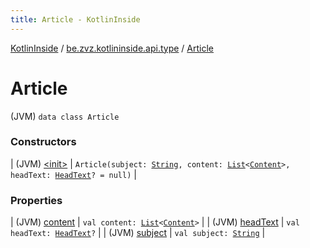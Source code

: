 ```yaml
---
title: Article - KotlinInside
---
```


[KotlinInside](../../index.html) / [be.zvz.kotlininside.api.type](../index.html) / [Article](./index.html)

# Article

(JVM) `data class Article`

### Constructors

| (JVM) [&lt;init&gt;](-init-.html) | `Article(subject: `[`String`](https://kotlinlang.org/api/latest/jvm/stdlib/kotlin/-string/index.html)`, content: `[`List`](https://kotlinlang.org/api/latest/jvm/stdlib/kotlin.collections/-list/index.html)`<`[`Content`](../../be.zvz.kotlininside.api.type.content/-content.html)`>, headText: `[`HeadText`](../-head-text/index.html)`? = null)` |

### Properties

| (JVM) [content](content.html) | `val content: `[`List`](https://kotlinlang.org/api/latest/jvm/stdlib/kotlin.collections/-list/index.html)`<`[`Content`](../../be.zvz.kotlininside.api.type.content/-content.html)`>` |
| (JVM) [headText](head-text.html) | `val headText: `[`HeadText`](../-head-text/index.html)`?` |
| (JVM) [subject](subject.html) | `val subject: `[`String`](https://kotlinlang.org/api/latest/jvm/stdlib/kotlin/-string/index.html) |

